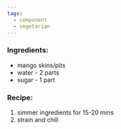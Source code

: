 ```yaml
---
tags:
  - component
  - vegetarian
---
```

### Ingredients:
- mango skins/pits
- water - 2 parts
- sugar - 1 part

### Recipe:
1. simmer ingredients for 15-20 mins
2. strain and chill